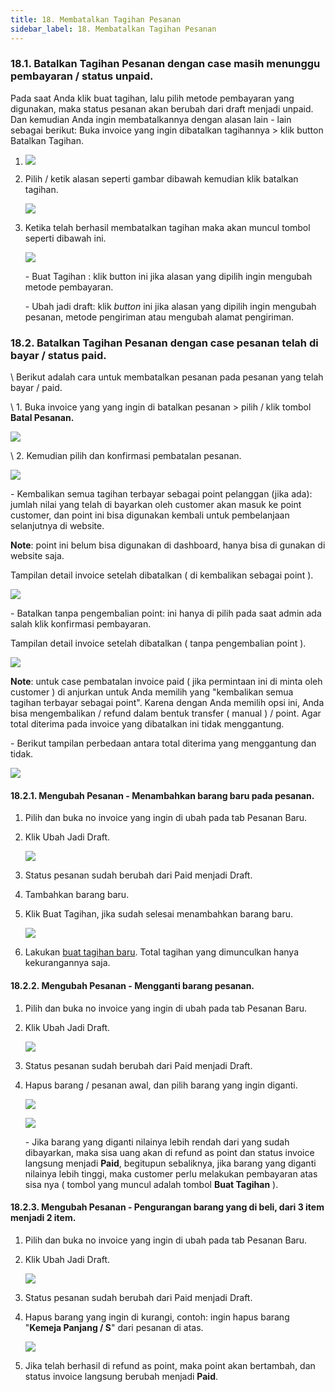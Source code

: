 ```yaml
---
title: 18. Membatalkan Tagihan Pesanan
sidebar_label: 18. Membatalkan Tagihan Pesanan
---
```

### **18.1. Batalkan Tagihan Pesanan dengan case masih menunggu pembayaran / status unpaid.**

P﻿ada saat Anda klik buat tagihan, lalu pilih metode pembayaran yang digunakan, maka status pesanan akan berubah dari draft menjadi unpaid. Dan kemudian Anda ingin membatalkannya dengan alasan lain - lain sebagai berikut: B﻿uka invoice yang ingin dibatalkan tagihannya > klik button Batalkan Tagihan.

1. ![](/img/18.-button-untuk-membatalkan-tagihan-metode-pembayaran-bank-transfer.png)
2. P﻿ilih / ketik alasan seperti gambar dibawah kemudian klik batalkan tagihan. 

   ![](/img/18.-tampilan-ketika-klik-button-batalkan-tagihan.png)
3. K﻿etika telah berhasil membatalkan tagihan maka akan muncul tombol seperti dibawah ini.

   ![](/img/18.-button-setelah-berhasil-klik-batalkan-tagihan.png)

   \-﻿ Buat Tagihan : klik button ini jika alasan yang dipilih ingin mengubah metode pembayaran.

   \-﻿ U﻿bah jadi draft: klik *button* ini jika alasan yang dipilih ingin mengubah pesanan, metode pengiriman atau mengubah alamat pengiriman.

### **1﻿8.2. Batalkan Tagihan Pesanan dengan case pesanan telah di bayar / status paid.**

\    Berikut adalah cara untuk membatalkan pesanan pada pesanan yang telah bayar / paid.

\    1. Buka invoice yang yang ingin di batalkan pesanan > pilih / klik tombol **Batal Pesanan.**

![](/img/18.2-membatlkan-pesanan-dengan-status-paid.png)

\    2. K﻿emudian pilih dan konfirmasi pembatalan pesanan. 

![](/img/18.2-membatalkan-pesanan-opsi-point.png)

\- Kembalikan semua tagihan terbayar sebagai point pelanggan (jika ada): jumlah nilai yang telah di bayarkan oleh customer akan masuk ke point customer, dan point ini bisa digunakan kembali untuk pembelanjaan selanjutnya di website. 

**N﻿ote**: point ini belum bisa digunakan di dashboard, hanya bisa di gunakan di website saja.

T﻿ampilan detail invoice setelah dibatalkan ( di kembalikan sebagai point ).

![](/img/18.2-membatalkan-pesanan-pengembalian-point.png)

\-﻿ Batalkan tanpa pengembalian point: ini hanya di pilih pada saat admin ada salah klik konfirmasi pembayaran.

T﻿ampilan detail invoice setelah dibatalkan ( tanpa pengembalian point ).

![](/img/18.2-membatalkan-pesanan-tanpa-pengembalian-point.png)

**N﻿ote**: untuk case pembatalan invoice paid ( jika permintaan ini di minta oleh customer ) di anjurkan untuk Anda memilih yang "kembalikan semua tagihan terbayar sebagai point". Karena dengan Anda memilih opsi ini, Anda bisa mengembalikan / refund dalam bentuk transfer ( manual ) / point. Agar total diterima pada invoice yang dibatalkan ini tidak menggantung. 

\- B﻿erikut tampilan perbedaan antara total diterima yang menggantung dan tidak.

![](/img/18.2-membatalkan-pesanan-field-total-diterima.png)

#### 1﻿8.2.1. Mengubah Pesanan - Menambahkan barang baru pada pesanan.

1. P﻿ilih dan buka no invoice yang ingin di ubah pada tab Pesanan Baru.
2. K﻿lik Ubah Jadi Draft.

   ![](/img/18.2.1-ubah-pesanan-menambahkan-barang.png)
3. S﻿tatus pesanan sudah berubah dari Paid menjadi Draft.
4. T﻿ambahkan barang baru.
5. K﻿lik Buat Tagihan, jika sudah selesai menambahkan barang baru.

   ![](/img/18.2.1-ubah-pesanan-menambahkan-barang-buat-tagihan.png)
6. L﻿akukan [buat tagihan baru](https://onee.netlify.app/dashboard/buat-tagihan-pesanan).﻿ Total tagihan yang dimunculkan hanya kekurangannya saja.





#### 1﻿8.2.2. Mengubah Pesanan - Mengganti barang pesanan.

1. P﻿ilih dan buka no invoice yang ingin di ubah pada tab Pesanan Baru.
2. K﻿lik Ubah Jadi Draft.

   ![](/img/18.2.1-ubah-pesanan-menambahkan-barang.png)
3. S﻿tatus pesanan sudah berubah dari Paid menjadi Draft.
4. H﻿apus barang / pesanan awal, dan pilih barang yang ingin diganti.

   ![](/img/18.2.2-ganti-barang-pesanan-ke-nominal-yang-rendah.png)

   ![](/img/18.2.2-konfirmasi-refund-ganti-barang-.png)

   \- J﻿ika barang yang diganti nilainya lebih rendah dari yang sudah dibayarkan, maka sisa uang akan di refund as point d﻿an status invoice langsung menjadi **Paid**, begitupun sebaliknya, jika barang yang diganti nilainya lebih tinggi, maka customer perlu melakukan pembayaran atas sisa nya ( tombol yang muncul adalah tombol **Buat Tagihan** ).





#### 1﻿8.2.3. Mengubah Pesanan - Pengurangan barang yang di beli, dari 3 item menjadi 2 item.

1. P﻿ilih dan buka no invoice yang ingin di ubah pada tab Pesanan Baru.
2. K﻿lik Ubah Jadi Draft.

   ![](/img/18.2.3-pengurangan-barang-pesanan-ubah-jadi-draft.png)
3. S﻿tatus pesanan sudah berubah dari Paid menjadi Draft.
4. H﻿apus barang yang ingin di kurangi, contoh: ingin hapus barang "**Kemeja Panjang / S**" dari pesanan di atas.

   ![](/img/18.2.3-pengurangan-barang-pesanan-refund-as-point.png)
5. J﻿ika telah berhasil di refund as point, maka point akan bertambah, dan status invoice langsung berubah menjadi **Paid**.